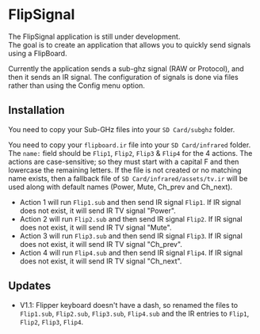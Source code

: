 # FlipSignal

The FlipSignal application is still under development.  
The goal is to create an application that allows you to quickly send signals using a FlipBoard.

Currently the application sends a sub-ghz signal (RAW or Protocol), and then it sends an IR signal.  The configuration of signals is done via files rather than using the Config menu option.


## Installation
You need to copy your Sub-GHz files into your `SD Card/subghz` folder.

You need to copy your `flipboard.ir` file into your `SD Card/infrared` folder.  The `name:` field should be `Flip1`, `Flip2`, `Flip3` & `Flip4` for the 4 actions.  The actions are case-sensitive; so they must start with a capital F and then lowercase the remaining letters.  If the file is not created or no matching name exists, then a fallback file of `SD Card/infrared/assets/tv.ir` will be used along with default names (Power, Mute, Ch_prev and Ch_next).

- Action 1 will run `Flip1.sub` and then send IR signal `Flip1`.  If IR signal does not exist, it will send IR TV signal "Power".
- Action 2 will run `Flip2.sub` and then send IR signal `Flip2`.  If IR signal does not exist, it will send IR TV signal "Mute".
- Action 3 will run `Flip3.sub` and then send IR signal `Flip3`.  If IR signal does not exist, it will send IR TV signal "Ch_prev".
- Action 4 will run `Flip4.sub` and then send IR signal `Flip4`.  If IR signal does not exist, it will send IR TV signal "Ch_next".

## Updates
- V1.1: Flipper keyboard doesn't have a dash, so renamed the files to `Flip1.sub`, `Flip2.sub`, `Flip3.sub`, `Flip4.sub` and the IR entries to `Flip1`, `Flip2`, `Flip3`, `Flip4`.